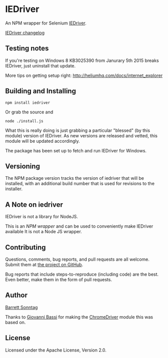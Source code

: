 IEDriver
=======

An NPM wrapper for Selenium [IEDriver](http://selenium-release.storage.googleapis.com).

[IEDriver changelog](https://raw.githubusercontent.com/SeleniumHQ/selenium/master/cpp/iedriverserver/CHANGELOG)

Testing notes
-----------------------
If you're testing on Windows 8 KB3025390 from Janurary 5th 2015 breaks IEDriver, just uninstall that update.

More tips on getting setup right: http://heliumhq.com/docs/internet_explorer


Building and Installing
-----------------------

```shell
npm install iedriver
```

Or grab the source and

```shell
node ./install.js
```

What this is really doing is just grabbing a particular "blessed" (by
this module) version of IEDriver. As new versions are released
and vetted, this module will be updated accordingly.

The package has been set up to fetch and run IEDriver for Windows.

Versioning
----------

The NPM package version tracks the version of iedriver that will be installed,
with an additional build number that is used for revisions to the installer.

A Note on iedriver
-------------------

IEDriver is not a library for NodeJS.

This is an _NPM wrapper_ and can be used to conveniently make IEDriver available
It is not a Node JS wrapper.

Contributing
------------

Questions, comments, bug reports, and pull requests are all welcome.  Submit them at
[the project on GitHub](https://github.com/barretts/node-iedriver/).

Bug reports that include steps-to-reproduce (including code) are the
best. Even better, make them in the form of pull requests.

Author
------
[Barrett Sonntag](https://github.com/barretts)


Thanks to [Giovanni Bassi](https://github.com/giggio) for making the [ChromeDriver](https://github.com/giggio/node-chromedriver/) module this was based on.

License
-------

Licensed under the Apache License, Version 2.0.
